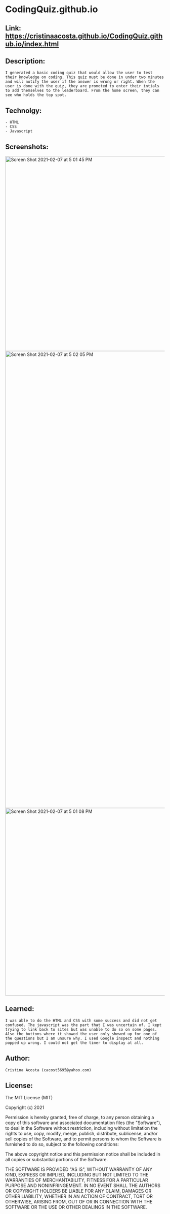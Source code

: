 # CodingQuiz.github.io

## Link: https://cristinaacosta.github.io/CodingQuiz.github.io/index.html

## Description:
    I generated a basic coding quiz that would allow the user to test their knowledge on coding. This quiz must be done in under two minutes and will notify the user if the answer is wrong or right. When the user is done with the quiz, they are promoted to enter their intials to add themselves to the leaderboard. From the home screen, they can see who holds the top spot. 
    
## Technolgy:
    - HTML
    - CSS
    - Javascript 

## Screenshots: 

<img width="614" alt="Screen Shot 2021-02-07 at 5 01 45 PM" src="https://user-images.githubusercontent.com/74034987/107165036-5cd55e80-6966-11eb-804a-12086d62e20f.png">

<img width="1440" alt="Screen Shot 2021-02-07 at 5 02 05 PM" src="https://user-images.githubusercontent.com/74034987/107165060-72e31f00-6966-11eb-9a0e-4823d7ff3d10.png">

<img width="591" alt="Screen Shot 2021-02-07 at 5 01 08 PM" src="https://user-images.githubusercontent.com/74034987/107165033-5941d780-6966-11eb-808a-bc3cc4986044.png">

## Learned:
    I was able to do the HTML and CSS with some success and did not get confused. The javascript was the part that I was uncertain of. I kept trying to link back to sites but was unable to do so on some pages. Also the buttons where it showed the user only showed up for one of the questions but I am unsure why. I used Google inspect and nothing popped up wrong. I could not get the timer to display at all. 

## Author:
    Cristina Acosta (cacost5695@yahoo.com)
    
## License:
The MIT License (MIT)

Copyright (c) 2021 

Permission is hereby granted, free of charge, to any person obtaining a copy of this software and associated documentation files (the "Software"), to deal in the Software without restriction, including without limitation the rights to use, copy, modify, merge, publish, distribute, sublicense, and/or sell copies of the Software, and to permit persons to whom the Software is furnished to do so, subject to the following conditions:

The above copyright notice and this permission notice shall be included in all copies or substantial portions of the Software.

THE SOFTWARE IS PROVIDED "AS IS", WITHOUT WARRANTY OF ANY KIND, EXPRESS OR IMPLIED, INCLUDING BUT NOT LIMITED TO THE WARRANTIES OF MERCHANTABILITY, FITNESS FOR A PARTICULAR PURPOSE AND NONINFRINGEMENT. IN NO EVENT SHALL THE AUTHORS OR COPYRIGHT HOLDERS BE LIABLE FOR ANY CLAIM, DAMAGES OR OTHER LIABILITY, WHETHER IN AN ACTION OF CONTRACT, TORT OR OTHERWISE, ARISING FROM, OUT OF OR IN CONNECTION WITH THE SOFTWARE OR THE USE OR OTHER DEALINGS IN THE SOFTWARE.

